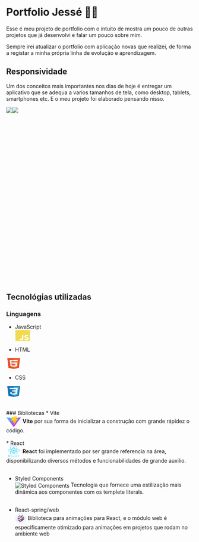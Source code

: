 

# Portfolio Jessé 🐱‍💻

Esse é meu projeto de portfolio com o intuito de mostra um pouco de outras projetos que já desenvolvi e falar um pouco sobre mim.

Sempre irei atualizar o portfolio com aplicação novas que realizei, de forma a registar a minha própria linha de evolução e aprendizagem.

## Responsividade
Um dos conceitos mais importantes nos dias de hoje é entregar um aplicativo que se adequa a varios tamanhos de tela, como desktop, tablets, smartphones etc. E o meu projeto foi elaborado pensando nisso.

<div style="display: flex; justify-content: space-around;" >
<img  src="./src/assets/portCel.gif" height="400" >
<img src="./src/assets/portDesk.gif" width="700">
</div>
<br><br><br><br>


## Tecnológias utilizadas 

  ### Linguagens


* JavaScript<br>
  <img align="center" alt="Js" height="30" width="40" src="https://raw.githubusercontent.com/devicons/devicon/master/icons/javascript/javascript-plain.svg">


 
 * HTML<br>
  <img align="center" alt="HTML" height="30" width="40" src="https://raw.githubusercontent.com/devicons/devicon/master/icons/html5/html5-original.svg">

 * CSS<br>
  <img align="center" alt="CSS" height="30" width="40" src="https://raw.githubusercontent.com/devicons/devicon/master/icons/css3/css3-original.svg">
  <br>
  <br>
  <br>
  ### Bibliotecas
  * Vite<br>
   <img align="center" alt="Vite" height="30" width="40" src="https://raw.githubusercontent.com/devicons/devicon/master/icons/vitejs/vitejs-original.svg"> 
   <strong>Vite</strong> por sua forma de inicializar a construção  com grande rápidez o código.
   <br>
   <br>
* React<br>
  <img align="center" alt="React" height="30" width="40" src="https://raw.githubusercontent.com/devicons/devicon/master/icons/react/react-original-wordmark.svg"> 
  <strong>React</strong> foi implementado por ser grande referencia na área, disponibilizando diversos métodos e funcionabilidades de grande auxilio.
  <br>
  <br>



 * Styled Components <br>
    <img align="center" alt="Styled Components" height="30" width="40" src="https://miro.medium.com/v2/resize:fit:636/format:webp/1*7jRD5QhgARucFKvRHFxpOg.png"> 
    Tecnologia que fornece uma estilização mais dinâmica aos componentes com os templete literals.
    <br>
    <br>



 * React-spring/web <br>
    <img align="center" alt="Styled Components" height="30" width="30" src="./src/assets/reactSpring.png"> 
 Biblioteca para animações para React, e o módulo web é especificamente otimizado para animações em projetos que rodam no ambiente web
    <br>
    <br>